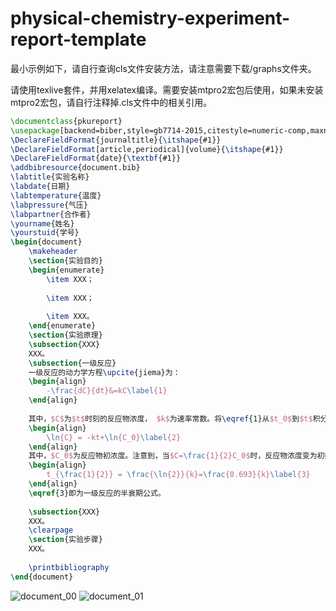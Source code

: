 # physical-chemistry-experiment-report-template
最小示例如下，请自行查询cls文件安装方法，请注意需要下载/graphs文件夹。

请使用texlive套件，并用xelatex编译。需要安装mtpro2宏包后使用，如果未安装mtpro2宏包，请自行注释掉.cls文件中的相关引用。
```latex
\documentclass{pkureport}
\usepackage[backend=biber,style=gb7714-2015,citestyle=numeric-comp,maxnames=3,url=false,gbpub=false,gbnamefmt=uppercase]{biblatex}
\DeclareFieldFormat{journaltitle}{\itshape{#1}}
\DeclareFieldFormat[article,periodical]{volume}{\itshape{#1}}
\DeclareFieldFormat{date}{\textbf{#1}}
\addbibresource{document.bib}
\labtitle{实验名称}
\labdate{日期}
\labtemperature{温度}
\labpressure{气压}
\labpartner{合作者}
\yourname{姓名}
\yourstuid{学号}
\begin{document}
	\makeheader
	\section{实验目的}
	\begin{enumerate}
		\item XXX；
		
		\item XXX；
		
		\item XXX。
	\end{enumerate}
	\section{实验原理}
	\subsection{XXX}
	XXX。
	\subsection{一级反应}
	一级反应的动力学方程\upcite{jiema}为：
	\begin{align}
		-\frac{dC}{dt}&=kC\label{1}
	\end{align}
	
	其中，$C$为$t$时刻的反应物浓度， $k$为速率常数。将\eqref{1}从$t_0$到$t$积分得：
	\begin{align}
		\ln{C} = -kt+\ln{C_0}\label{2}
	\end{align}
	其中，$C_0$为反应物初浓度。注意到，当$C=\frac{1}{2}C_0$时，反应物浓度变为初始值的一半，此时的时间$t_{\frac{1}{2}}$称为一级反应的半衰期。由\eqref{2}得：
	\begin{align}
		t_{\frac{1}{2}} = \frac{\ln{2}}{k}=\frac{0.693}{k}\label{3}
	\end{align}
	\eqref{3}即为一级反应的半衰期公式。
	
	\subsection{XXX}
	XXX。
	\clearpage
	\section{实验步骤}
	XXX。
	
	\printbibliography
\end{document}
```
![document_00](https://user-images.githubusercontent.com/29155232/177955544-c202da82-6868-4daa-af73-aab5590a670e.png)
![document_01](https://user-images.githubusercontent.com/29155232/177955557-a6062048-cc7f-40be-b48e-7e36a2772207.png)
